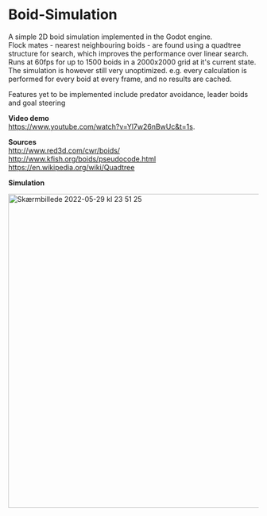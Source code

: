 # Boid-Simulation

A simple 2D boid simulation implemented in the Godot engine.  
Flock mates - nearest neighbouring boids - are found using a quadtree structure for search, which improves the performance over linear search.  
Runs at 60fps for up to 1500 boids in a 2000x2000 grid at it's current state. The simulation is however still very unoptimized. e.g. every calculation is performed for every boid at every frame, and no results are cached.

Features yet to be implemented include predator avoidance, leader boids and goal steering

**Video demo**  
https://www.youtube.com/watch?v=Yl7w26nBwUc&t=1s. 


**Sources**  
http://www.red3d.com/cwr/boids/  
http://www.kfish.org/boids/pseudocode.html  
https://en.wikipedia.org/wiki/Quadtree  


**Simulation**  

<img width="632" alt="Skærmbillede 2022-05-29 kl  23 51 25" src="https://user-images.githubusercontent.com/72623007/170892670-5cba7f3e-cd0a-436e-b2b0-3c9889dd687d.png">


